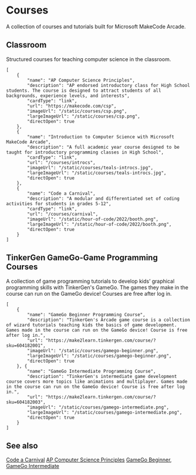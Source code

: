 # Courses

A collection of courses and tutorials built for Microsoft MakeCode Arcade. 

## Classroom

Structured courses for teaching computer science in the classroom.

```codecard
[
    {
        "name": "AP Computer Science Principles",
        "description": "AP endorsed introductory class for High School students. The course is designed to attract students of all backgrounds, experience levels, and interests",
        "cardType": "link",
        "url": "https://makecode.com/csp",
        "imageUrl": "/static/courses/csp.png",
        "largeImageUrl": "/static/courses/csp.png",
        "directOpen": true
    },
    {
        "name": "Introduction to Computer Science with Microsoft MakeCode Arcade",
        "description": "A full academic year course designed to be taught for introductory programming classes in High School",
        "cardType": "link",
        "url": "/courses/introcs",
        "imageUrl": "/static/courses/teals-introcs.jpg",
        "largeImageUrl": "/static/courses/teals-introcs.jpg",
        "directOpen": true
    },
    {
        "name": "Code a Carnival",
        "description": "A modular and differentiated set of coding activities for students in grades 5-12",
        "cardType": "link",
        "url": "/courses/carnival",
        "imageUrl": "/static/hour-of-code/2022/booth.png",
        "largeImageUrl": "/static/hour-of-code/2022/booth.png",
        "directOpen": true
    }
]
```

## TinkerGen GameGo-Game Programming Courses

A collection of game programming tutorials to develop kids’ graphical programming skills with TinkerGen's GameGo.
The games they make in the course can run on the GameGo device! Courses are free after log in.

```codecard
[
    {
        "name": "GameGo Beginner Programming Course",
        "description": "TinkerGen's Arcade game course is a collection of wizard tutorials teaching kids the basics of game development. Games made in the course can run on the GameGo device! Course is free after log in.",
        "url": "https://make2learn.tinkergen.com/course/?sku=604182001",
        "imageUrl": "/static/courses/gamego-beginner.png",
        "largeImageUrl": "/static/courses/gamego-beginner.png",
        "directOpen": true
    }, {
        "name": "GameGo Intermediate Programming Course",
        "description": "TinkerGen's intermediate game development course covers more topics like animations and multiplayer. Games made in the course can run on the GameGo device! Course is free after log in.",
        "url": "https://make2learn.tinkergen.com/course/?sku=604182003",
        "imageUrl": "/static/courses/gamego-intermediate.png",
        "largeImageUrl": "/static/courses/gamego-intermediate.png",
        "directOpen": true
    }
]
```

## See also

[Code a Carnival](aka.ms/carnivalTeacher)
[AP Computer Science Principles](https://makecode.com/csp)
[GameGo Beginner](https://make2learn.tinkergen.com/course/?sku=604182001),
[GameGo Intermediate](https://make2learn.tinkergen.com/course/?sku=604182003)
